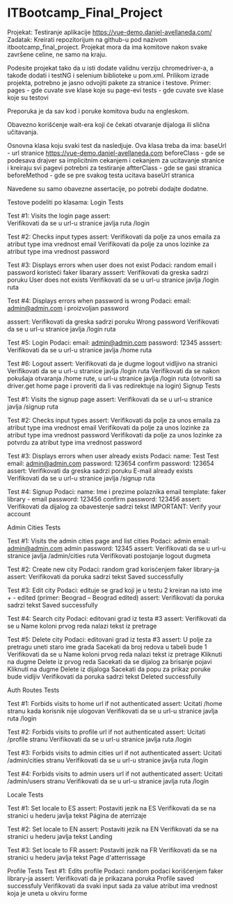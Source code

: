 # ITBootcamp_Final_Project
Projekat: Testiranje aplikacije https://vue-demo.daniel-avellaneda.com/ 
Zadatak:
Kreirati repozitorijum na github-u pod nazivom itbootcamp_final_project. Projekat mora da ima komitove nakon svake završene celine, ne samo na kraju.

Podesite projekat tako da u isti dodate validnu verziju chromedriver-a, a takođe dodati i testNG i selenium biblioteke u pom.xml.
Prilikom izrade projekta, potrebno je jasno odvojiti pakete za stranice i testove. Primer:
pages - gde cuvate sve klase koje su page-evi
tests - gde cuvate sve klase koje su testovi

Preporuka je da sav kod i poruke komitova budu na engleskom.

Obavezno korišćenje wait-era koji će čekati otvaranje dijaloga ili slična učitavanja.

Osnovna klasa koju svaki test da nasledjuje. Ova klasa treba da ima:
baseUrl - url stranice https://vue-demo.daniel-avellaneda.com
beforeClass - gde se podesava drajver sa implicitnim cekanjem i cekanjem za ucitavanje stranice i kreiraju svi pagevi potrebni za testiranje
aftterClass - gde se gasi stranica
beforeMethod - gde se pre svakog testa ucitava baseUrl stranica

Navedene su samo obavezne assertacije, po potrebi dodajte dodatne.

Testove podeliti po klasama:
Login Tests

Test #1: Visits the login page
assert:  
Verifikovati da se u url-u stranice javlja ruta /login


Test #2: Checks input types
assert: 
Verifikovati da polje za unos emaila za atribut type ima vrednost email
Verifikovati da polje za unos lozinke za atribut type ima vrednost password


Test #3: Displays errors when user does not exist
Podaci: random email i password koristeći faker libarary
asssert: 
Verifikovati da greska sadrzi poruku User does not exists
Verifikovati da se u url-u stranice javlja /login ruta 

Test #4: Displays errors when password is wrong
Podaci: email: admin@admin.com i proizvoljan password

asssert: 
Verifikovati da greska sadrzi poruku Wrong password
Verifikovati da se u url-u stranice javlja /login ruta 

Test #5: Login
Podaci: 
email: admin@admin.com
password: 12345
asssert: 
Verifikovati da se u url-u stranice javlja /home ruta 

Test #6: Logout
assert: 
Verifikovati da je dugme logout vidljivo na stranici 
Verifikovati da se u url-u stranice javlja /login ruta 
Verifikovati da se nakon pokušaja otvaranja /home rute, u url-u stranice javlja /login ruta (otvoriti sa driver.get home page i proveriti da li vas redirektuje na login)
Signup Tests

Test #1: Visits the signup page
assert: 
Verifikovati da se u url-u stranice javlja /signup ruta 

Test #2: Checks input types
assert: 
Verifikovati da polje za unos emaila za atribut type ima vrednost email
Verifikovati da polje za unos lozinke za atribut type ima vrednost password
Verifikovati da polje za unos lozinke za potvrdu za atribut type ima vrednost password

Test #3: Displays errors when user already exists
Podaci: 
name: Test Test
email: admin@admin.com
password: 123654
confirm password: 123654
assert: 
Verifikovati da greska sadrzi poruku E-mail already exists
Verifikovati da se u url-u stranice javlja /signup ruta 

Test #4: Signup
Podaci: 
name: Ime i prezime polaznika
email template: faker library - email
password: 123456
confirm password: 123456
assert: 
Verifikovati da dijalog za obavestenje sadrzi tekst IMPORTANT: Verify your account

Admin Cities Tests

Test #1: Visits the admin cities page and list cities
Podaci: 
admin email: admin@admin.com
admin password: 12345
assert: 
Verifikovati da se u url-u stranice javlja /admin/cities ruta 
Verifikovati postojanje logout dugmeta


Test #2: Create new city
Podaci: random grad korisćenjem faker library-ja
assert: 
Verifikovati da poruka sadrzi tekst Saved successfully

Test #3: Edit city
Podaci: edituje se grad koji je u testu 2 kreiran na isto ime + - edited (primer: Beograd – Beograd edited)
assert: 
Verifikovati da poruka sadrzi tekst Saved successfully


Test #4: Search city
Podaci: editovani grad iz testa #3
assert: 
Verifikovati da se u Name koloni prvog reda nalazi tekst iz pretrage



Test #5: Delete city
Podaci: editovani grad iz testa #3
assert: 
U polje za pretragu uneti staro ime grada
Sacekati da broj redova u tabeli bude 1
Verifikovati da se u Name koloni prvog reda nalazi tekst iz pretrage
Kliknuti na dugme Delete iz prvog reda
Sacekati da se dijalog za brisanje pojavi
Kliknuti na dugme Delete iz dijaloga
Sacekati da popu za prikaz poruke bude vidljiv
Verifikovati da poruka sadrzi tekst Deleted successfully

Auth Routes Tests

Test #1: Forbids visits to home url if not authenticated
assert: 
Ucitati /home stranu kada korisnik nije ulogovan
Verifikovati da se u url-u stranice javlja ruta /login

Test #2: Forbids visits to profile url if not authenticated
assert: 
Ucitati /profile stranu
Verifikovati da se u url-u stranice javlja ruta /login

Test #3: Forbids visits to admin cities url if not authenticated
assert: 
Ucitati /admin/cities stranu
Verifikovati da se u url-u stranice javlja ruta /login

Test #4: Forbids visits to admin users url if not authenticated
assert: 
Ucitati /admin/users stranu
Verifikovati da se u url-u stranice javlja ruta /login

Locale Tests

Test #1: Set locale to ES
assert: 
Postaviti jezik na ES
Verifikovati da se na stranici u hederu javlja tekst Página de aterrizaje

Test #2: Set locale to EN
assert: 
Postaviti jezik na EN
Verifikovati da se na stranici u hederu javlja tekst Landing

Test #3: Set locale to FR
assert: 
Postaviti jezik na FR
Verifikovati da se na stranici u hederu javlja tekst Page d'atterrissage



Profile Tests 
Test #1: Edits profile
Podaci: random podaci korišćenjem faker library-ja
assert: 
Verifikovati da je prikazana poruka Profile saved successfuly
Verifikovati da svaki input sada za value atribut ima vrednost koja je uneta u okviru forme
